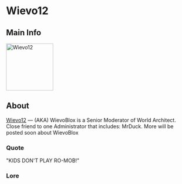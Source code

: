 # Wievo12

## Main Info
<img class="" src="https://tr.rbxcdn.com/30DAY-AvatarHeadshot-19D0BEFBC034784E1A835081BDB89F89-Png/420/420/AvatarHeadshot/Png/noFilter" alt="Wievo12" style="width:128px;height:128px;">

## About
[Wievo12](https://www.roblox.com/users/421044722/profile) — (AKA) WievoBlox is a Senior Moderator of World Architect. Close friend to one Administrator that includes: MrDuck. More will be posted soon about WievoBlox

### Quote
"KIDS DON'T PLAY RO-MOB!"

### Lore
<!-- Add lore here -->
